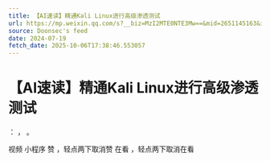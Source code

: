```yaml
---
title: 【AI速读】精通Kali Linux进行高级渗透测试
url: https://mp.weixin.qq.com/s?__biz=MzI2MTE0NTE3Mw==&mid=2651145163&idx=1&sn=a8981fdc5a19510d550ecc63e9d68a1c
source: Doonsec's feed
date: 2024-07-19
fetch_date: 2025-10-06T17:38:46.553057
---
```


# 【AI速读】精通Kali Linux进行高级渗透测试

：
，
。

视频
小程序
赞
，轻点两下取消赞
在看
，轻点两下取消在看